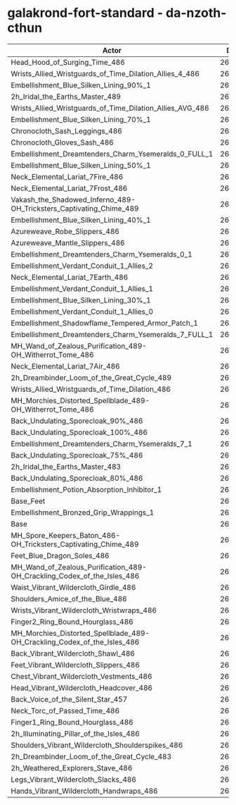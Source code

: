 # galakrond-fort-standard - da-nzoth-cthun
| Actor | DPS | Increase |
|---|:---:|:---:|
|Head_Hood_of_Surging_Time_486|269935|2.00%|
|Wrists_Allied_Wristguards_of_Time_Dilation_Allies_4_486|269019|1.65%|
|Embellishment_Blue_Silken_Lining_90%_1|268819|1.58%|
|2h_Iridal_the_Earths_Master_489|268609|1.50%|
|Wrists_Allied_Wristguards_of_Time_Dilation_Allies_AVG_486|268363|1.41%|
|Embellishment_Blue_Silken_Lining_70%_1|267888|1.23%|
|Chronocloth_Sash_Leggings_486|267712|1.16%|
|Chronocloth_Gloves_Sash_486|267157|0.95%|
|Embellishment_Dreamtenders_Charm_Ysemeralds_0_FULL_1|267080|0.92%|
|Embellishment_Blue_Silken_Lining_50%_1|266961|0.88%|
|Neck_Elemental_Lariat_7Fire_486|266705|0.78%|
|Neck_Elemental_Lariat_7Frost_486|266672|0.77%|
|Vakash_the_Shadowed_Inferno_489-OH_Tricksters_Captivating_Chime_489|266629|0.75%|
|Embellishment_Blue_Silken_Lining_40%_1|266519|0.71%|
|Azureweave_Robe_Slippers_486|266493|0.70%|
|Azureweave_Mantle_Slippers_486|266424|0.67%|
|Embellishment_Dreamtenders_Charm_Ysemeralds_0_1|266416|0.67%|
|Embellishment_Verdant_Conduit_1_Allies_2|266125|0.56%|
|Neck_Elemental_Lariat_7Earth_486|266076|0.54%|
|Embellishment_Verdant_Conduit_1_Allies_1|266065|0.54%|
|Embellishment_Blue_Silken_Lining_30%_1|266050|0.53%|
|Embellishment_Verdant_Conduit_1_Allies_0|266016|0.52%|
|Embellishment_Shadowflame_Tempered_Armor_Patch_1|266010|0.52%|
|Embellishment_Dreamtenders_Charm_Ysemeralds_7_FULL_1|265950|0.49%|
|MH_Wand_of_Zealous_Purification_489-OH_Witherrot_Tome_486|265911|0.48%|
|Neck_Elemental_Lariat_7Air_486|265893|0.47%|
|2h_Dreambinder_Loom_of_the_Great_Cycle_489|265851|0.46%|
|Wrists_Allied_Wristguards_of_Time_Dilation_486|265644|0.38%|
|MH_Morchies_Distorted_Spellblade_489-OH_Witherrot_Tome_486|265535|0.34%|
|Back_Undulating_Sporecloak_90%_486|265526|0.33%|
|Back_Undulating_Sporecloak_100%_486|265501|0.32%|
|Embellishment_Dreamtenders_Charm_Ysemeralds_7_1|265344|0.27%|
|Back_Undulating_Sporecloak_75%_486|265332|0.26%|
|2h_Iridal_the_Earths_Master_483|265310|0.25%|
|Back_Undulating_Sporecloak_80%_486|265306|0.25%|
|Embellishment_Potion_Absorption_Inhibitor_1|265246|0.23%|
|Base_Feet|264898|0.10%|
|Embellishment_Bronzed_Grip_Wrappings_1|264651|0.00%|
|Base|264641|0.00%|
|MH_Spore_Keepers_Baton_486-OH_Tricksters_Captivating_Chime_489|264629|0.00%|
|Feet_Blue_Dragon_Soles_486|264498|-0.05%|
|MH_Wand_of_Zealous_Purification_489-OH_Crackling_Codex_of_the_Isles_486|264372|-0.10%|
|Waist_Vibrant_Wildercloth_Girdle_486|264359|-0.11%|
|Shoulders_Amice_of_the_Blue_486|264322|-0.12%|
|Wrists_Vibrant_Wildercloth_Wristwraps_486|264294|-0.13%|
|Finger2_Ring_Bound_Hourglass_486|264244|-0.15%|
|MH_Morchies_Distorted_Spellblade_489-OH_Crackling_Codex_of_the_Isles_486|264069|-0.22%|
|Back_Vibrant_Wildercloth_Shawl_486|263902|-0.28%|
|Feet_Vibrant_Wildercloth_Slippers_486|263698|-0.36%|
|Chest_Vibrant_Wildercloth_Vestments_486|263696|-0.36%|
|Head_Vibrant_Wildercloth_Headcover_486|263671|-0.37%|
|Back_Voice_of_the_Silent_Star_457|263584|-0.40%|
|Neck_Torc_of_Passed_Time_486|263467|-0.44%|
|Finger1_Ring_Bound_Hourglass_486|263334|-0.49%|
|2h_Illuminating_Pillar_of_the_Isles_486|263205|-0.54%|
|Shoulders_Vibrant_Wildercloth_Shoulderspikes_486|263160|-0.56%|
|2h_Dreambinder_Loom_of_the_Great_Cycle_483|262989|-0.62%|
|2h_Weathered_Explorers_Stave_486|262924|-0.65%|
|Legs_Vibrant_Wildercloth_Slacks_486|262806|-0.69%|
|Hands_Vibrant_Wildercloth_Handwraps_486|262356|-0.86%|
